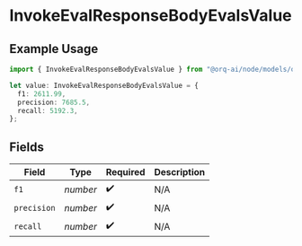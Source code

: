 # InvokeEvalResponseBodyEvalsValue

## Example Usage

```typescript
import { InvokeEvalResponseBodyEvalsValue } from "@orq-ai/node/models/operations";

let value: InvokeEvalResponseBodyEvalsValue = {
  f1: 2611.99,
  precision: 7685.5,
  recall: 5192.3,
};
```

## Fields

| Field              | Type               | Required           | Description        |
| ------------------ | ------------------ | ------------------ | ------------------ |
| `f1`               | *number*           | :heavy_check_mark: | N/A                |
| `precision`        | *number*           | :heavy_check_mark: | N/A                |
| `recall`           | *number*           | :heavy_check_mark: | N/A                |